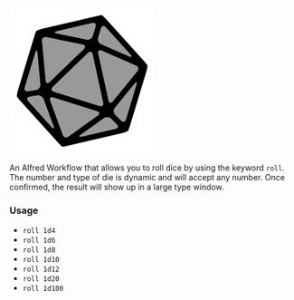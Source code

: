 ![Roll the Dice](icon.png?raw=true)

An Alfred Workflow that allows you to roll dice by using the keyword `roll`. The number and type of die is dynamic and will accept any number. Once confirmed, the result will show up in a large type window.

### Usage

* `roll 1d4`
* `roll 1d6`
* `roll 1d8`
* `roll 1d10`
* `roll 1d12`
* `roll 1d20`
* `roll 1d100`
